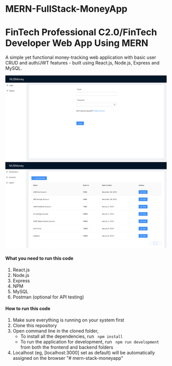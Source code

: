 # MERN-FullStack-MoneyApp

# FinTech Professional C2.0/FinTech Developer Web App Using MERN

A simple yet functional money-tracking web application with basic user CRUD and auth/JWT features - built using React.js, Node.js, Express and MySQL.

![Frontend Image](https://github.com/Bensonlmx/MERN-FullStack-MoneyApp/blob/main/Screenshot%202021-01-11%20at%205.26.42%20PM.png)
![Frontend Image2](https://github.com/Bensonlmx/MERN-FullStack-MoneyApp/blob/main/Screenshot%202021-01-11%20at%208.26.39%20PM.png) 
#### What you need to run this code
1. React.js
2. Node.js
3. Express
4. NPM
5. MySQL
6. Postman (optional for API testing)

####  How to run this code
1. Make sure everything is running on your system first 
2. Clone this repository
3. Open command line in the cloned folder,
   - To install all the dependencies, run ```  npm install  ``` 
   - To run the application for development, run ```  npm run development  ``` from both the frontend and backend folders
4. Localhost (eg, [localhost:3000] set as default) will be automatically assigned on the browser
"# mern-stack-moneyapp" 
